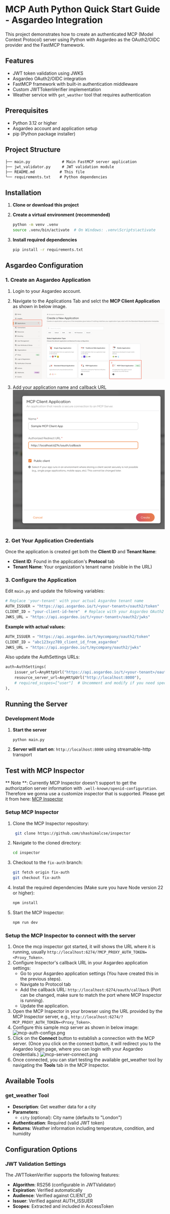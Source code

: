 # MCP Auth Python Quick Start Guide - Asgardeo Integration

This project demonstrates how to create an authenticated MCP (Model Context Protocol) server using Python with Asgardeo as the OAuth2/OIDC provider and the FastMCP framework.

## Features

- JWT token validation using JWKS
- Asgardeo OAuth2/OIDC integration
- FastMCP framework with built-in authentication middleware
- Custom JWTTokenVerifier implementation
- Weather service with `get_weather` tool that requires authentication

## Prerequisites

- Python 3.12 or higher
- Asgardeo account and application setup
- pip (Python package installer)

## Project Structure

```
├── main.py              # Main FastMCP server application
├── jwt_validator.py     # JWT validation module
├── README.md           # This file
└── requirements.txt    # Python dependencies
```

## Installation

1. **Clone or download this project**

2. **Create a virtual environment (recommended)**
   ```bash
   python -m venv .venv
   source .venv/bin/activate  # On Windows: .venv\Scripts\activate
   ```

3. **Install required dependencies**
   ```bash
   pip install -r requirements.txt
   ```

## Asgardeo Configuration

### 1. Create an Asgardeo Application

1. Login to your Asgardeo account.
2. Navigate to the Applications Tab and selct the **MCP Client Application** as shown in below image.
![mcp-client-app-selection.png](resources/mcp-client-app-selection.png)

3. Add your application name and callback URL
![mcp-client-creation.png](resources/mcp-client-creation.png)

### 2. Get Your Application Credentials

Once the application is created get both the **Client ID** and **Tenant Name**:
- **Client ID**: Found in the application's **Protocol** tab
- **Tenant Name**: Your organization's tenant name (visible in the URL)

### 3. Configure the Application

Edit `main.py` and update the following variables:

```python
# Replace 'your-tenant' with your actual Asgardeo tenant name
AUTH_ISSUER = "https://api.asgardeo.io/t/<your-tenant>/oauth2/token"
CLIENT_ID = "your-client-id-here"  # Replace with your Asgardeo OAuth2 client ID
JWKS_URL = "https://api.asgardeo.io/t/<your-tenant>/oauth2/jwks"
```

**Example with actual values:**
```python
AUTH_ISSUER = "https://api.asgardeo.io/t/mycompany/oauth2/token"
CLIENT_ID = "abc123xyz789_client_id_from_asgardeo"
JWKS_URL = "https://api.asgardeo.io/t/mycompany/oauth2/jwks"
```

Also update the AuthSettings URLs:
```python
auth=AuthSettings(
    issuer_url=AnyHttpUrl("https://api.asgardeo.io/t/<your-tenant>/oauth2/token"),
    resource_server_url=AnyHttpUrl("http://localhost:8000"),
    # required_scopes=["user"]  # Uncomment and modify if you need specific scopes
),
```

## Running the Server

### Development Mode

1. **Start the server**
   ```bash
   python main.py
   ```

2. **Server will start on**: `http://localhost:8000` using streamable-http transport


## Test with MCP Inspector
** Note **: Currently MCP Inspector doesn't support to get the authorization server information with `.well-known/openid-configuration`. Therefore we gonna use a customize inspector that is supported. Please get it from here: [MCP Inspector](https://github.com/shashimalcse/inspector/tree/fix-auth)

### Setup MCP Inspector
1. Clone the MCP Inspector repository:
   ```bash
    git clone https://github.com/shashimalcse/inspector
    ```
2. Navigate to the cloned directory:
    ```bash
    cd inspector
    ```
3. Checkout to the `fix-auth` branch:
    ```bash
    git fetch origin fix-auth
    git checkout fix-auth
    ```
4. Install the required dependencies (Make sure you have Node version 22 or higher):
    ```bash
    npm install
    ```
5. Start the MCP Inspector:
    ```bash
   npm run dev
    ```
   
### Setup the MCP Inspector to connect with the server
1. Once the mcp inspector got started, it will shows the URL where it is running, usually `http://localhost:6274/?MCP_PROXY_AUTH_TOKEN=<Proxy_Token>`.
2. Configure Inspector's callback URL in your Asgardeo application settings:
   - Go to your Asgardeo application settings (You have created this in the previous steps).
   - Navigate to Protocol tab
   - Add the callback URL: `http://localhost:6274/oauth/callback` (Port can be changed, make sure to match the port where MCP Inspector is running).
   - Update the application.
3. Open the MCP Inspector in your browser using the URL provided by the MCP Inspector server, e.g., `http://localhost:6274/?MCP_PROXY_AUTH_TOKEN=<Proxy_Token>`.
4. Configure this sample mcp server as shown in below image:
![mcp-auth-configs.png](resources/mcp-auth-configs.png)
5. Click on the **Connect** button to establish a connection with the MCP server.
   (Once you click on the connect button, it will redirect you to the Asgardeo login page, where you can login with your Asgardeo credentials.)
![mcp-server-connect.png](resources/mcp-server-connect.png)
6. Once connected, you can start testing the available get_weather tool by navigating the **Tools** tab in the MCP Inspector.

## Available Tools

### get_weather Tool

- **Description**: Get weather data for a city
- **Parameters**: 
  - `city` (optional): City name (defaults to "London")
- **Authentication**: Required (valid JWT token)
- **Returns**: Weather information including temperature, condition, and humidity



## Configuration Options
### JWT Validation Settings

The JWTTokenVerifier supports the following features:
- **Algorithm**: RS256 (configurable in JWTValidator)
- **Expiration**: Verified automatically
- **Audience**: Verified against CLIENT_ID
- **Issuer**: Verified against AUTH_ISSUER
- **Scopes**: Extracted and included in AccessToken
